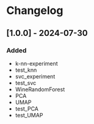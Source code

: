 # Changelog

## [1.0.0] - 2024-07-30
### Added
-  k-nn-experiment
-  test_knn
-  svc_experiment
-  test_svc
-  WineRandomForest
-  PCA
-  UMAP
-  test_PCA
-  test_UMAP